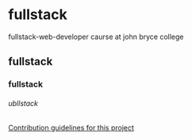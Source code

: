 # fullstack
fullstack-web-developer caurse at john bryce college

## fullstack

### fullstack
###### ubllstack

[Contribution guidelines for this project](Products)
